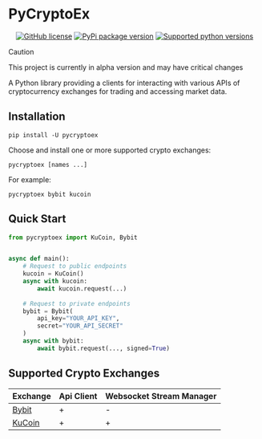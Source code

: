 # PyCryptoEx
<p align="center">
  <a href="https://github.com/ren3104/pycryptoex/blob/main/LICENSE"><img src="https://img.shields.io/github/license/ren3104/pycryptoex" alt="GitHub license"></a>
  <a href="https://pypi.org/project/pycryptoex"><img src="https://img.shields.io/pypi/v/pycryptoex?color=blue" alt="PyPi package version"></a>
  <a href="https://pypi.org/project/pycryptoex"><img src="https://img.shields.io/pypi/pyversions/pycryptoex.svg" alt="Supported python versions"></a>
</p>

> [!CAUTION]
> This project is currently in alpha version and may have critical changes

A Python library providing a clients for interacting with various APIs of cryptocurrency exchanges for trading and accessing market data.

## Installation
```shell
pip install -U pycryptoex
```

Choose and install one or more supported crypto exchanges:
```shell
pycryptoex [names ...]
```

For example:
```shell
pycryptoex bybit kucoin
```

## Quick Start
```python
from pycryptoex import KuCoin, Bybit


async def main():
    # Request to public endpoints
    kucoin = KuCoin()
    async with kucoin:
        await kucoin.request(...)
    
    # Request to private endpoints
    bybit = Bybit(
        api_key="YOUR_API_KEY",
        secret="YOUR_API_SECRET"
    )
    async with bybit:
        await bybit.request(..., signed=True)
```

## Supported Crypto Exchanges
| Exchange | Api Client | Websocket Stream Manager
| --- | --- | --- |
| [Bybit](https://www.bybit.com/invite?ref=0WXGNA5) | + | - |
| [KuCoin](https://www.kucoin.com/r/rf/QBAAD3Y5) | + | + |

